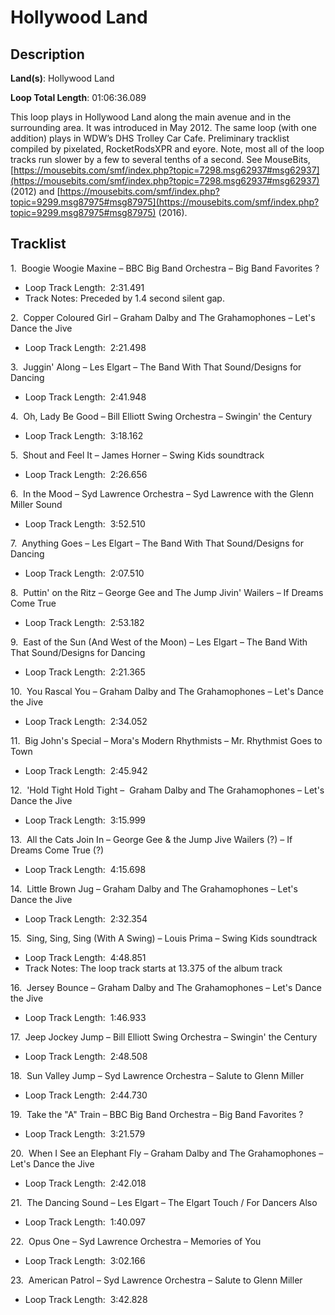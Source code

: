 # Hollywood Land

## Description

**Land(s)**: Hollywood Land

**Loop Total Length**: 01:06:36.089

This loop plays in Hollywood Land along the main avenue and in the surrounding area. It was introduced in May 2012. The same loop (with one addition) plays in WDW’s DHS Trolley Car Cafe. Preliminary tracklist compiled by pixelated, RocketRodsXPR and eyore. Note, most all of the loop tracks run slower by a few to several tenths of a second. See MouseBits, [https://mousebits.com/smf/index.php?topic=7298.msg62937#msg62937](https://mousebits.com/smf/index.php?topic=7298.msg62937#msg62937) (2012) and [https://mousebits.com/smf/index.php?topic=9299.msg87975#msg87975](https://mousebits.com/smf/index.php?topic=9299.msg87975#msg87975) (2016).

## Tracklist

1\.  Boogie Woogie Maxine – BBC Big Band Orchestra – Big Band Favorites ? 

- Loop Track Length:  2:31.491
- Track Notes: Preceded by 1.4 second silent gap.

2\.  Copper Coloured Girl – Graham Dalby and The Grahamophones – Let's Dance the Jive 

- Loop Track Length:  2:21.498

3\.  Juggin' Along – Les Elgart – The Band With That Sound/Designs for Dancing 

- Loop Track Length:  2:41.948

4\.  Oh, Lady Be Good – Bill Elliott Swing Orchestra – Swingin' the Century 

- Loop Track Length:  3:18.162

5\.  Shout and Feel It – James Horner – Swing Kids soundtrack 

- Loop Track Length:  2:26.656

6\.  In the Mood – Syd Lawrence Orchestra – Syd Lawrence with the Glenn Miller Sound

- Loop Track Length:  3:52.510

7\.  Anything Goes – Les Elgart – The Band With That Sound/Designs for Dancing 

- Loop Track Length:  2:07.510

8\.  Puttin' on the Ritz – George Gee and The Jump Jivin' Wailers – If Dreams Come True 

- Loop Track Length:  2:53.182

9\.  East of the Sun (And West of the Moon) – Les Elgart – The Band With That Sound/Designs for Dancing 

- Loop Track Length:  2:21.365

10\.  You Rascal You – Graham Dalby and The Grahamophones – Let's Dance the Jive 

- Loop Track Length:  2:34.052

11\.  Big John's Special – Mora's Modern Rhythmists – Mr. Rhythmist Goes to Town 

- Loop Track Length:  2:45.942

12\.  'Hold Tight Hold Tight –  Graham Dalby and The Grahamophones – Let's Dance the Jive 

- Loop Track Length:  3:15.999

13\.  All the Cats Join In – George Gee & the Jump Jive Wailers (?) – If Dreams Come True (?)

- Loop Track Length:  4:15.698

14\.  Little Brown Jug – Graham Dalby and The Grahamophones – Let's Dance the Jive 

- Loop Track Length:  2:32.354

15\.  Sing, Sing, Sing (With A Swing) – Louis Prima – Swing Kids soundtrack

- Loop Track Length:  4:48.851
- Track Notes: The loop track starts at 13.375 of the album track

16\.  Jersey Bounce – Graham Dalby and The Grahamophones – Let's Dance the Jive 

- Loop Track Length:  1:46.933

17\.  Jeep Jockey Jump – Bill Elliott Swing Orchestra – Swingin' the Century 

- Loop Track Length:  2:48.508

18\.  Sun Valley Jump – Syd Lawrence Orchestra – Salute to Glenn Miller 

- Loop Track Length:  2:44.730

19\.  Take the "A" Train – BBC Big Band Orchestra – Big Band Favorites ? 

- Loop Track Length:  3:21.579

20\.  When I See an Elephant Fly – Graham Dalby and The Grahamophones – Let's Dance the Jive 

- Loop Track Length:  2:42.018

21\.  The Dancing Sound – Les Elgart – The Elgart Touch / For Dancers Also

- Loop Track Length:  1:40.097

22\.  Opus One – Syd Lawrence Orchestra – Memories of You 

- Loop Track Length:  3:02.166

23\.  American Patrol – Syd Lawrence Orchestra – Salute to Glenn Miller 

- Loop Track Length:  3:42.828
